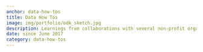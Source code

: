```yaml
---
anchor: data-how-tos
title: Data How Tos
image: img/portfolio/odk_sketch.jpg
description: Learnings from collaborations with several non-profit organisations on building data collection systems, moving from paper to digital, training teams for gathering data. A lot of the technical posts revolve around Open Data Kit (ODK) which is a widely used open source suite of software tools for data collection and visualization. Visit the theme [data how tos](https://craigdsouza.github.io/themes/data-how-tos/) to read more.
date: since June 2017
category: data-how-tos
---
```

